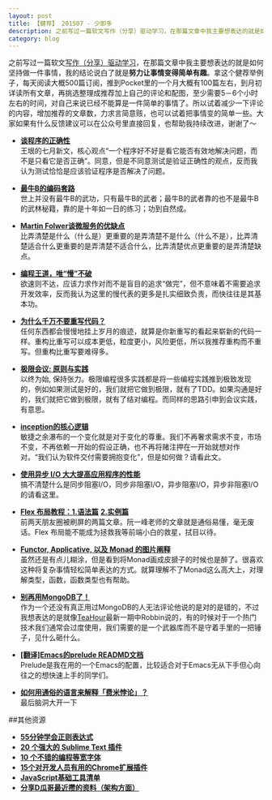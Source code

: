 ```yaml
---
layout: post
title: 【健荐】 201507 - 少即多
description: 之前写过一篇软文写作（分享）驱动学习，在那篇文章中我主要想表达的就是如何坚持做一件事情，我的结论说白了就是努力让事情变得简单有趣。拿这个健荐举例子，对自己来说已经不能算是一件简单的事情了。所以试着减少一下评论的内容，增加推荐的文章数，力求言简意赅，也可以试着把事情变的简单一些。
category: blog
---
```


之前写过一篇软文[写作（分享）驱动学习](http://wj1s.github.io/wdl/)，在那篇文章中我主要想表达的就是如何坚持做一件事情，我的结论说白了就是**努力让事情变得简单有趣**。拿这个健荐举例子，每天阅读大概500篇订阅，推到Pocket里的一个月大概有100篇左右，到月初详读所有文章，再挑选整理成推荐加上自己的评论和配图，至少需要5－6个小时左右的时间，对自己来说已经不能算是一件简单的事情了。所以试着减少一下评论的内容，增加推荐的文章数，力求言简意赅，也可以试着把事情变的简单一些。大家如果有什么反馈建议可以在公众号里直接回复，也帮助我持续改进，谢谢了～

* **[谈程序的正确性](http://www.yinwang.org/blog-cn/2015/07/02/program-correctness/)**  
王垠的七月新文，核心观点“一个程序好不好是看它能否有效地解决问题，而不是只看它是否正确”。同意，但是不同意测试是验证正确性的观点，反而我认为测试恰恰是应该验证程序是否解决了问题。

* **[最牛B的编码套路](http://blog.jobbole.com/88022/)**  
世上并没有最牛B的武功，只有最牛B的武者；最牛B的武者靠的也不是最牛B的武林秘籍，靠的是十年如一日的练习；功到自然成。

* **[Martin Folwer谈微服务的优缺点](http://mp.weixin.qq.com/s?__biz=MzA5OTAyNzQ2OA==&mid=206947026&idx=1&sn=ecadbc6bb105253dd0f954102bb96d25&scene=2&from=timeline&isappinstalled=0#rd)**  
比弄清楚是什么（什么是）更重要的是弄清楚不是什么（什么不是），比弄清楚适合什么更重要的是弄清楚不适合什么，比弄清楚优点更重要的是弄清楚缺点。

* **[编程王道，唯“慢”不破](http://36kr.com/p/217493.html)**  
欲速则不达，应该力求作对而不是盲目的追求“做完”，但不意味着不需要追求开发效率，反而我认为这里的慢代表的更多是扎实细致负责，而快往往是其基本功。

* **[为什么千万不要重写代码？](http://mp.weixin.qq.com/s?__biz=MjM5NzQ3ODAwMQ==&mid=212512928&idx=1&sn=545f5845333983f1542c8bb1cd044244&scene=2&from=timeline&isappinstalled=0#rd)**  
任何东西都会慢慢地挂上岁月的痕迹，就算是你新重写的看起来崭新的代码一样。重构比重写可以成本更低，粒度更小，风险更低，所以我推荐重构而不重写。但重构比重写要难得多。

* **[极限会议: 原则与实践](http://liguanglei.name/blogs/2015/07/14/extreme-meeting/)**  
以终为始, 保持张力。极限编程很多实践都是将一些编程实践推到极致发现的，例如如果测试是好的，我们就把它做到极限，就有了TDD。如果沟通是好的，我们就把它做到极限，就有了结对编程。而同样的思路引申到会议实践，有意思。

* **[inception的核心逻辑](http://mp.weixin.qq.com/s?__biz=MzAxNjM5MTYyNA==&mid=208542245&idx=1&sn=f2b69bb547b05d9910cd5d37243152b0&scene=2&from=timeline&isappinstalled=0#rd)**  
敏捷之余瀑布的一个变化就是对于变化的尊重。我们不再奢求需求不变，市场不变，不再依赖一开始的假设正确，也不再将赌注押在一开始就想对作对。“我们认为软件交付需要拥抱变化”，但是如何做？请看此文。

* **[使用异步 I/O 大大提高应用程序的性能](http://www.ibm.com/developerworks/cn/linux/l-async/)**  
搞不清楚什么是同步阻塞I/O，同步非阻塞I/O，异步阻塞I/O，异步非阻塞I/O的请看这里。

* **[Flex 布局教程：1.语法篇](http://www.ruanyifeng.com/blog/2015/07/flex-grammar.html)** **[2.实例篇](http://www.ruanyifeng.com/blog/2015/07/flex-examples.html)**  
前两天朋友圈被刷屏的两篇文章。阮一峰老师的文章就是通俗易懂，毫无废话。Flex 布局能不能成为拯救我等前端小白的救星，拭目以待。

* **[Functor, Applicative, 以及 Monad 的图片阐释](http://jiyinyiyong.github.io/monads-in-pictures/)**  
虽然还是有点儿糊涂，但是看到将Monad画成皮搋子的时候也是醉了。很喜欢这种将复杂事情轻松简单表达的方式。就算理解不了Monad这么高大上，对理解类型，函数，函数类型也有帮助。

* **[别再用MongoDB了！](http://mp.weixin.qq.com/s?__biz=MjM5MDE0Mjc4MA==&mid=208590300&idx=1&sn=94eff794b0b550039b4239eabaaefe14#rd)**  
作为一个还没有真正用过MongoDB的人无法评论他说的是对的是错的，不过我想表达的是就像[TeaHour](http://teahour.fm/2015/08/03/javaeye-robbin.html)最新一期中Robbin说的，有的时候对于一个热门技术我们通常会过度使用，我们需要的是一个武器库而不是守着手里的一把锤子，见什么砸什么。

* **[[翻译]Emacs的prelude READMD文档](http://emacsist.github.io/2015/07/09/%E7%BF%BB%E8%AF%91-Emacs%E7%9A%84prelude-READMD%E6%96%87%E6%A1%A3/)**  
Prelude是我在用的一个Emacs的配置，比较适合对于Emacs无从下手但心向往之的想快速上手的同学们。

* **[如何用通俗的语言来解释「费米悖论」？](http://www.zhihu.com/question/21064565/answer/35551492?from=timeline&isappinstalled=1)**  
最后脑洞大开一下

##其他资源
* **[55分钟学会正则表达式](http://blog.jobbole.com/63398/)**
* **[20 个强大的 Sublime Text 插件](http://mp.weixin.qq.com/s?__biz=MzAxODE2MjM1MA==&mid=209405608&idx=1&sn=04a2b410fc32c6f9afec40206d6d7a17#rd)**
* **[10 个不错的编程等宽字体](http://mp.weixin.qq.com/s?__biz=MjM5OTA1MDUyMA==&mid=209343220&idx=1&sn=84d0fc3acdd0facc1ee6e6b35e8d2648&scene=2&from=timeline&isappinstalled=0#rd)**
* **[15个对开发人员有用的Chrome扩展插件](http://info.9iphp.com/15-chrome-extensions-for-developers/)**
* **[JavaScript基础工具清单](http://web.jobbole.com/64771/)**
* **[分享D瓜哥最近攒的资料（架构方面）](http://www.diguage.com/archives/41.html)**

